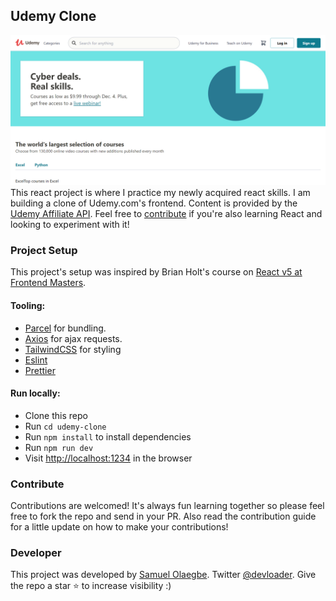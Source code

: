 ## Udemy Clone
![alt](src/assets/screencapture-localhost-1234-2020-12-04-12_45_49.png)
This react project is where I practice my newly acquired react skills. I am building a clone of Udemy.com's frontend. Content is provided by the [Udemy Affiliate API](https://www.udemy.com/developers/affiliate). Feel free to [contribute](./.github/CONTRIBUTION_GUIDE.md) if you're also learning React and looking to experiment with it!

### Project Setup
This project's setup was inspired by Brian Holt's course on [React v5 at Frontend Masters](https://frontendmasters.com/courses/complete-react-v5/).

#### Tooling:
- [Parcel](https://github.com/parcel-bundler/parcel) for bundling. 
- [Axios](https://github.com/axios/axios) for ajax requests.
- [TailwindCSS](https://github.com/tailwindlabs/tailwindcss) for styling
- [Eslint](https://github.com/eslint/eslint)
- [Prettier](https://github.com/prettier/prettier)

#### Run locally:
- Clone this repo
- Run `cd udemy-clone`
- Run `npm install` to install dependencies
- Run `npm run dev`
- Visit <http://localhost:1234> in the browser

### Contribute
Contributions are welcomed! It's always fun learning together so please feel free to fork the repo and send in your PR. Also read the contribution guide for a little update on how to make your contributions!

### Developer
This project was developed by [Samuel Olaegbe](mailto:olaegbesamuel@gmail.com). Twitter [@devloader](https://twitter.com/devloader). Give the repo a star ⭐ to increase visibility :)
